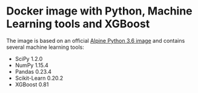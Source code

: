 # Docker image with Python, Machine Learning tools and XGBoost

The image is based on an official [Alpine Python 3.6 image](https://hub.docker.com/_/python/) and contains several machine learning tools:

* SciPy 1.2.0
* NumPy 1.15.4
* Pandas 0.23.4
* Scikit-Learn 0.20.2
* XGBoost 0.81
